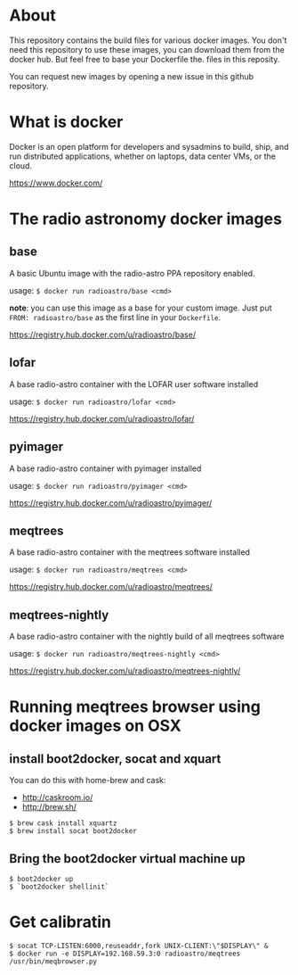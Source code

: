 About
======

This repository contains the build files for various docker images.
You don't need this repository to use these images, you can download
them from the docker hub. But feel free to base your Dockerfile the.
files in this reposity.

You can request new images by opening a new issue in this github repository.

What is docker
==============

Docker is an open platform for developers and sysadmins to build, ship, and run distributed applications, whether on laptops, data center VMs, or the cloud.

https://www.docker.com/


The radio astronomy docker images
=================================

base
----

A basic Ubuntu image with the radio-astro PPA repository enabled.

usage: `$ docker run radioastro/base <cmd>`

**note**: you can use this image as a base for your custom image. Just put `FROM: radioastro/base` as the first line in your `Dockerfile`.

https://registry.hub.docker.com/u/radioastro/base/


lofar
-----

A base radio-astro container with the LOFAR user software installed

usage: `$ docker run radioastro/lofar <cmd>`

https://registry.hub.docker.com/u/radioastro/lofar/


pyimager
--------

A base radio-astro container with pyimager installed

usage: `$ docker run radioastro/pyimager <cmd>`

https://registry.hub.docker.com/u/radioastro/pyimager/



meqtrees
--------

A base radio-astro container with the meqtrees software installed

usage: `$ docker run radioastro/meqtrees <cmd>`

https://registry.hub.docker.com/u/radioastro/meqtrees/


meqtrees-nightly
----------------

A base radio-astro container with the nightly build of all meqtrees software

usage: `$ docker run radioastro/meqtrees-nightly <cmd>`

https://registry.hub.docker.com/u/radioastro/meqtrees-nightly/



Running meqtrees browser using docker images on OSX
===================================================


install boot2docker, socat and xquart
-------------------------------------

You can do this with home-brew and cask:

 * http://caskroom.io/
 * http://brew.sh/

```
$ brew cask install xquartz
$ brew install socat boot2docker
```

Bring the boot2docker virtual machine up
----------------------------------------

```
$ boot2docker up
$ `boot2docker shellinit`
```

Get calibratin
==============

````
$ socat TCP-LISTEN:6000,reuseaddr,fork UNIX-CLIENT:\"$DISPLAY\" &
$ docker run -e DISPLAY=192.168.59.3:0 radioastro/meqtrees /usr/bin/meqbrowser.py
````
